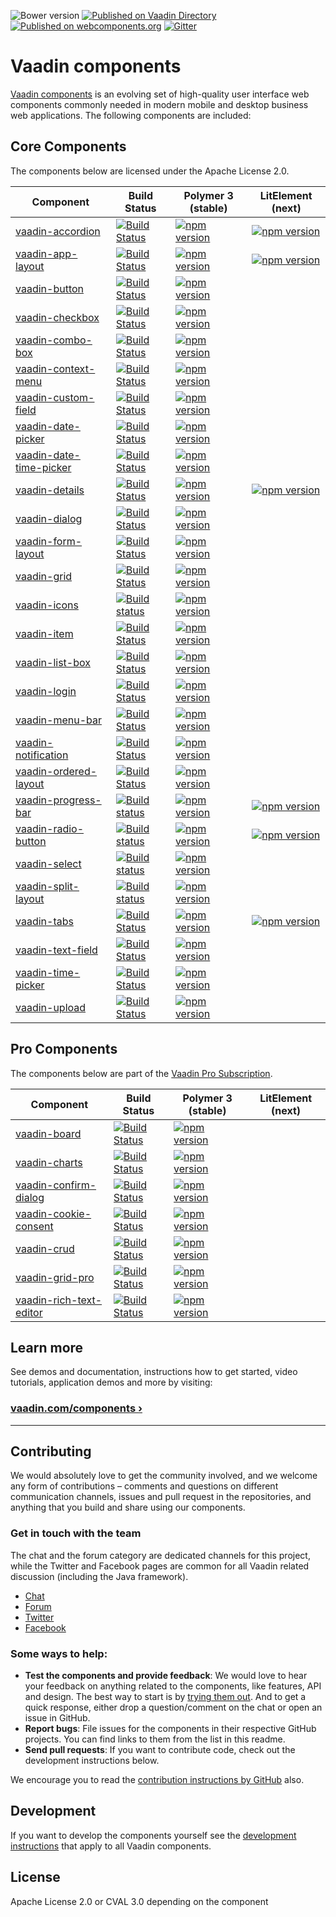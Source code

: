 ![Bower version](https://badge.fury.io/bo/vaadin.svg)
[![Published on Vaadin  Directory](https://img.shields.io/badge/Vaadin%20Directory-published-00b4f0.svg)](https://vaadin.com/directory/search?framework=Polymer%202&keyword=vaadin)
[![Published on webcomponents.org](https://img.shields.io/badge/webcomponents.org-published-blue.svg)](https://www.webcomponents.org/author/vaadin)
[![Gitter](https://badges.gitter.im/Join%20Chat.svg)](https://gitter.im/vaadin/web-components?utm_source=badge&utm_medium=badge&utm_campaign=pr-badge)

# Vaadin components

[Vaadin components](https://vaadin.com/components) is an evolving set of high-quality user interface web components commonly needed in modern mobile and desktop business web applications. The following components are included:

## Core Components

The components below are licensed under the Apache License 2.0.

| Component | Build Status | Polymer 3 (stable) | LitElement (next) |
|-----------|--------------|--------------------|-------------------|
| [vaadin-accordion](https://github.com/vaadin/vaadin-accordion) | [![Build Status](https://travis-ci.org/vaadin/vaadin-accordion.svg?branch=master)](https://travis-ci.org/vaadin/vaadin-accordion) | [![npm version](https://badgen.net/npm/v/@vaadin/vaadin-accordion)](https://www.npmjs.com/package/@vaadin/vaadin-accordion) | [![npm version](https://badgen.net/npm/v/@vaadin/vaadin-accordion/next)](https://www.npmjs.com/package/@vaadin/vaadin-accordion) |
| [vaadin-app-layout](https://github.com/vaadin/vaadin-app-layout) | [![Build Status](https://travis-ci.org/vaadin/vaadin-app-layout.svg?branch=next)](https://travis-ci.org/vaadin/vaadin-app-layout) | [![npm version](https://badgen.net/npm/v/@vaadin/vaadin-app-layout)](https://www.npmjs.com/package/@vaadin/vaadin-app-layout) | [![npm version](https://badgen.net/npm/v/@vaadin/vaadin-app-layout/next)](https://www.npmjs.com/package/@vaadin/vaadin-app-layout) |
| [vaadin-button](https://github.com/vaadin/vaadin-button) | [![Build Status](https://travis-ci.org/vaadin/vaadin-button.svg?branch=master)](https://travis-ci.org/vaadin/vaadin-button) | [![npm version](https://badgen.net/npm/v/@vaadin/vaadin-button)](https://www.npmjs.com/package/@vaadin/vaadin-button) | |
| [vaadin-checkbox](https://github.com/vaadin/vaadin-checkbox) | [![Build Status](https://travis-ci.org/vaadin/vaadin-checkbox.svg?branch=master)](https://travis-ci.org/vaadin/vaadin-checkbox) | [![npm version](https://badgen.net/npm/v/@vaadin/vaadin-checkbox)](https://www.npmjs.com/package/@vaadin/vaadin-checkbox) | |
| [vaadin-combo-box](https://github.com/vaadin/vaadin-combo-box) | [![Build Status](https://travis-ci.org/vaadin/vaadin-combo-box.svg?branch=master)](https://travis-ci.org/vaadin/vaadin-combo-box) | [![npm version](https://badgen.net/npm/v/@vaadin/vaadin-combo-box)](https://www.npmjs.com/package/@vaadin/vaadin-combo-box) | |
| [vaadin-context-menu](https://github.com/vaadin/vaadin-context-menu) | [![Build Status](https://travis-ci.org/vaadin/vaadin-context-menu.svg?branch=master)](https://travis-ci.org/vaadin/vaadin-context-menu) | [![npm version](https://badgen.net/npm/v/@vaadin/vaadin-context-menu)](https://www.npmjs.com/package/@vaadin/vaadin-context-menu) | |
| [vaadin-custom-field](https://github.com/vaadin/vaadin-custom-field) | [![Build Status](https://travis-ci.org/vaadin/vaadin-custom-field.svg?branch=master)](https://travis-ci.org/vaadin/vaadin-custom-field) | [![npm version](https://badgen.net/npm/v/@vaadin/vaadin-custom-field)](https://www.npmjs.com/package/@vaadin/vaadin-custom-field) | |
| [vaadin-date-picker](https://github.com/vaadin/vaadin-date-picker) | [![Build Status](https://travis-ci.org/vaadin/vaadin-date-picker.svg?branch=master)](https://travis-ci.org/vaadin/vaadin-date-picker) | [![npm version](https://badgen.net/npm/v/@vaadin/vaadin-date-picker)](https://www.npmjs.com/package/@vaadin/vaadin-date-picker) | |
| [vaadin-date-time-picker](https://github.com/vaadin/vaadin-date-time-picker) | [![Build Status](https://travis-ci.org/vaadin/vaadin-date-time-picker.svg?branch=master)](https://travis-ci.org/vaadin/vaadin-date-time-picker) | [![npm version](https://badgen.net/npm/v/@vaadin/vaadin-date-time-picker)](https://www.npmjs.com/package/@vaadin/vaadin-date-time-picker) | |
| [vaadin-details](https://github.com/vaadin/vaadin-details) | [![Build Status](https://travis-ci.org/vaadin/vaadin-details.svg?branch=master)](https://travis-ci.org/vaadin/vaadin-details) | [![npm version](https://badgen.net/npm/v/@vaadin/vaadin-details)](https://www.npmjs.com/package/@vaadin/vaadin-details) | [![npm version](https://badgen.net/npm/v/@vaadin/vaadin-details/next)](https://www.npmjs.com/package/@vaadin/vaadin-details) |
| [vaadin-dialog](https://github.com/vaadin/vaadin-dialog) | [![Build Status](https://travis-ci.org/vaadin/vaadin-dialog.svg?branch=master)](https://travis-ci.org/vaadin/vaadin-dialog) | [![npm version](https://badgen.net/npm/v/@vaadin/vaadin-dialog)](https://www.npmjs.com/package/@vaadin/vaadin-dialog) | |
| [vaadin-form-layout](https://github.com/vaadin/vaadin-form-layout) | [![Build Status](https://travis-ci.org/vaadin/vaadin-form-layout.svg?branch=master)](https://travis-ci.org/vaadin/vaadin-form-layout) | [![npm version](https://badgen.net/npm/v/@vaadin/vaadin-form-layout)](https://www.npmjs.com/package/@vaadin/vaadin-form-layout) | |
| [vaadin-grid](https://github.com/vaadin/vaadin-grid) | [![Build Status](https://travis-ci.org/vaadin/vaadin-grid.svg?branch=master)](https://travis-ci.org/vaadin/vaadin-grid) | [![npm version](https://badgen.net/npm/v/@vaadin/vaadin-grid)](https://www.npmjs.com/package/@vaadin/vaadin-grid) | |
| [vaadin-icons](https://github.com/vaadin/vaadin-icons) | [![Build status](https://travis-ci.org/vaadin/vaadin-icons.svg?branch=master)](https://travis-ci.org/vaadin/vaadin-icons) | [![npm version](https://badgen.net/npm/v/@vaadin/vaadin-icons)](https://www.npmjs.com/package/@vaadin/vaadin-icons) | |
| [vaadin-item](https://github.com/vaadin/vaadin-item) | [![Build Status](https://travis-ci.org/vaadin/vaadin-item.svg?branch=master)](https://travis-ci.org/vaadin/vaadin-item) | [![npm version](https://badgen.net/npm/v/@vaadin/vaadin-item)](https://www.npmjs.com/package/@vaadin/vaadin-item) | |
| [vaadin-list-box](https://github.com/vaadin/vaadin-list-box) | [![Build Status](https://travis-ci.org/vaadin/vaadin-list-box.svg?branch=master)](https://travis-ci.org/vaadin/vaadin-list-box) | [![npm version](https://badgen.net/npm/v/@vaadin/vaadin-list-box)](https://www.npmjs.com/package/@vaadin/vaadin-list-box) | |
| [vaadin-login](https://github.com/vaadin/vaadin-login) | [![Build Status](https://travis-ci.org/vaadin/vaadin-login.svg?branch=master)](https://travis-ci.org/vaadin/vaadin-login) | [![npm version](https://badgen.net/npm/v/@vaadin/vaadin-login)](https://www.npmjs.com/package/@vaadin/vaadin-login) | |
| [vaadin-menu-bar](https://github.com/vaadin/vaadin-menu-bar) | [![Build Status](https://travis-ci.org/vaadin/vaadin-menu-bar.svg?branch=master)](https://travis-ci.org/vaadin/vaadin-menu-bar) | [![npm version](https://badgen.net/npm/v/@vaadin/vaadin-menu-bar)](https://www.npmjs.com/package/@vaadin/vaadin-menu-bar) | |
| [vaadin-notification](https://github.com/vaadin/vaadin-notification) | [![Build Status](https://travis-ci.org/vaadin/vaadin-notification.svg?branch=master)](https://travis-ci.org/vaadin/vaadin-notification) | [![npm version](https://badgen.net/npm/v/@vaadin/vaadin-notification)](https://www.npmjs.com/package/@vaadin/vaadin-notification) | |
| [vaadin-ordered-layout](https://github.com/vaadin/vaadin-ordered-layout) | [![Build Status](https://travis-ci.org/vaadin/vaadin-ordered-layout.svg?branch=master)](https://travis-ci.org/vaadin/vaadin-ordered-layout) | [![npm version](https://badgen.net/npm/v/@vaadin/vaadin-ordered-layout)](https://www.npmjs.com/package/@vaadin/vaadin-ordered-layout) | |
| [vaadin-progress-bar](https://github.com/vaadin/vaadin-progress-bar) | [![Build status](https://travis-ci.org/vaadin/vaadin-progress-bar.svg?branch=next)](https://travis-ci.org/vaadin/vaadin-progress-bar) | [![npm version](https://badgen.net/npm/v/@vaadin/vaadin-progress-bar)](https://www.npmjs.com/package/@vaadin/vaadin-progress-bar) | [![npm version](https://badgen.net/npm/v/@vaadin/vaadin-progress-bar/next)](https://www.npmjs.com/package/@vaadin/vaadin-progress-bar) |
| [vaadin-radio-button](https://github.com/vaadin/vaadin-radio-button) | [![Build status](https://travis-ci.org/vaadin/vaadin-radio-button.svg?branch=next)](https://travis-ci.org/vaadin/vaadin-radio-button) | [![npm version](https://badgen.net/npm/v/@vaadin/vaadin-radio-button)](https://www.npmjs.com/package/@vaadin/vaadin-radio-button) | [![npm version](https://badgen.net/npm/v/@vaadin/vaadin-radio-button/next)](https://www.npmjs.com/package/@vaadin/vaadin-radio-button) |
| [vaadin-select](https://github.com/vaadin/vaadin-select) | [![Build status](https://travis-ci.org/vaadin/vaadin-select.svg?branch=master)](https://travis-ci.org/vaadin/vaadin-select) | [![npm version](https://badgen.net/npm/v/@vaadin/vaadin-select)](https://www.npmjs.com/package/@vaadin/vaadin-select) | |
| [vaadin-split-layout](https://github.com/vaadin/vaadin-split-layout) | [![Build status](https://travis-ci.org/vaadin/vaadin-split-layout.svg?branch=master)](https://travis-ci.org/vaadin/vaadin-split-layout) | [![npm version](https://badgen.net/npm/v/@vaadin/vaadin-split-layout)](https://www.npmjs.com/package/@vaadin/vaadin-split-layout) | |
| [vaadin-tabs](https://github.com/vaadin/vaadin-tabs) | [![Build Status](https://travis-ci.org/vaadin/vaadin-tabs.svg?branch=master)](https://travis-ci.org/vaadin/vaadin-tabs) | [![npm version](https://badgen.net/npm/v/@vaadin/vaadin-tabs)](https://www.npmjs.com/package/@vaadin/vaadin-tabs) | [![npm version](https://badgen.net/npm/v/@vaadin/vaadin-tabs/next)](https://www.npmjs.com/package/@vaadin/vaadin-tabs) |
| [vaadin-text-field](https://github.com/vaadin/vaadin-text-field) | [![Build Status](https://travis-ci.org/vaadin/vaadin-text-field.svg?branch=master)](https://travis-ci.org/vaadin/vaadin-text-field) | [![npm version](https://badgen.net/npm/v/@vaadin/vaadin-text-field)](https://www.npmjs.com/package/@vaadin/vaadin-text-field) | |
| [vaadin-time-picker](https://github.com/vaadin/vaadin-time-picker) | [![Build Status](https://travis-ci.org/vaadin/vaadin-time-picker.svg?branch=master)](https://travis-ci.org/vaadin/vaadin-time-picker) | [![npm version](https://badgen.net/npm/v/@vaadin/vaadin-time-picker)](https://www.npmjs.com/package/@vaadin/vaadin-time-picker) | |
| [vaadin-upload](https://github.com/vaadin/vaadin-upload) | [![Build Status](https://travis-ci.org/vaadin/vaadin-upload.svg?branch=master)](https://travis-ci.org/vaadin/vaadin-upload) | [![npm version](https://badgen.net/npm/v/@vaadin/vaadin-upload)](https://www.npmjs.com/package/@vaadin/vaadin-upload) | |

## Pro Components

The components below are part of the [Vaadin Pro Subscription](https://vaadin.com/pricing).

| Component | Build Status | Polymer 3 (stable) | LitElement (next) |
|-----------|--------------|--------------------|-------------------|
| [vaadin-board](https://github.com/vaadin/vaadin-board) | [![Build Status](https://travis-ci.org/vaadin/vaadin-board.svg?branch=master)](https://travis-ci.org/vaadin/vaadin-board) | [![npm version](https://badgen.net/npm/v/@vaadin/vaadin-board)](https://www.npmjs.com/package/@vaadin/vaadin-board) | |
| [vaadin-charts](https://github.com/vaadin/vaadin-charts) | [![Build Status](https://travis-ci.org/vaadin/vaadin-charts.svg?branch=master)](https://travis-ci.org/vaadin/vaadin-charts) | [![npm version](https://badgen.net/npm/v/@vaadin/vaadin-charts)](https://www.npmjs.com/package/@vaadin/vaadin-charts) | |
| [vaadin-confirm-dialog](https://github.com/vaadin/vaadin-confirm-dialog) | [![Build Status](https://travis-ci.org/vaadin/vaadin-confirm-dialog.svg?branch=master)](https://travis-ci.org/vaadin/vaadin-confirm-dialog) | [![npm version](https://badgen.net/npm/v/@vaadin/vaadin-confirm-dialog)](https://www.npmjs.com/package/@vaadin/vaadin-confirm-dialog) | |
| [vaadin-cookie-consent](https://github.com/vaadin/vaadin-cookie-consent) | [![Build Status](https://travis-ci.org/vaadin/vaadin-cookie-consent.svg?branch=master)](https://travis-ci.org/vaadin/vaadin-cookie-consent) | [![npm version](https://badgen.net/npm/v/@vaadin/vaadin-cookie-consent)](https://www.npmjs.com/package/@vaadin/vaadin-cookie-consent) | |
| [vaadin-crud](https://github.com/vaadin/vaadin-crud) | [![Build Status](https://travis-ci.org/vaadin/vaadin-crud.svg?branch=master)](https://travis-ci.org/vaadin/vaadin-crud) | [![npm version](https://badgen.net/npm/v/@vaadin/vaadin-crud)](https://www.npmjs.com/package/@vaadin/vaadin-crud) | |
| [vaadin-grid-pro](https://github.com/vaadin/vaadin-grid-pro) | [![Build Status](https://travis-ci.org/vaadin/vaadin-grid-pro.svg?branch=master)](https://travis-ci.org/vaadin/vaadin-grid-pro) | [![npm version](https://badgen.net/npm/v/@vaadin/vaadin-grid-pro)](https://www.npmjs.com/package/@vaadin/vaadin-grid-pro) | |
| [vaadin-rich-text-editor](https://github.com/vaadin/vaadin-rich-text-editor) | [![Build Status](https://travis-ci.org/vaadin/vaadin-rich-text-editor.svg?branch=master)](https://travis-ci.org/vaadin/vaadin-rich-text-editor) | [![npm version](https://badgen.net/npm/v/@vaadin/vaadin-rich-text-editor)](https://www.npmjs.com/package/@vaadin/vaadin-rich-text-editor) | |

## Learn more

See demos and documentation, instructions how to get started, video tutorials, application demos and more by visiting:

### [vaadin.com/components ›](https://vaadin.com/components)

---

## Contributing

We would absolutely love to get the community involved, and we welcome any form of contributions – comments and questions on different communication channels, issues and pull request in the repositories, and anything that you build and share using our components.

### Get in touch with the team

The chat and the forum category are dedicated channels for this project, while the Twitter and Facebook pages are common for all Vaadin related discussion (including the Java framework).

- [Chat](https://gitter.im/vaadin/web-components)
- [Forum](https://vaadin.com/forum/category/9848927)
- [Twitter](https://twitter.com/vaadin)
- [Facebook](https://www.facebook.com/vaadin/)

### Some ways to help:

- **Test the components and provide feedback**: We would love to hear your feedback on anything related to the components, like features, API and design. The best way to start is by [trying them out](https://vaadin.com/components/browse). And to get a quick response, either drop a question/comment on the chat or open an issue in GitHub.
- **Report bugs**: File issues for the components in their respective GitHub projects. You can find links to them from the list in this readme.
- **Send pull requests**: If you want to contribute code, check out the development instructions below.

We encourage you to read the [contribution instructions by GitHub](https://guides.github.com/activities/contributing-to-open-source/#contributing) also.

## Development

If you want to develop the components yourself see the [development instructions](DEVELOPMENT.md) that apply to all Vaadin components.

## License

Apache License 2.0 or CVAL 3.0 depending on the component
